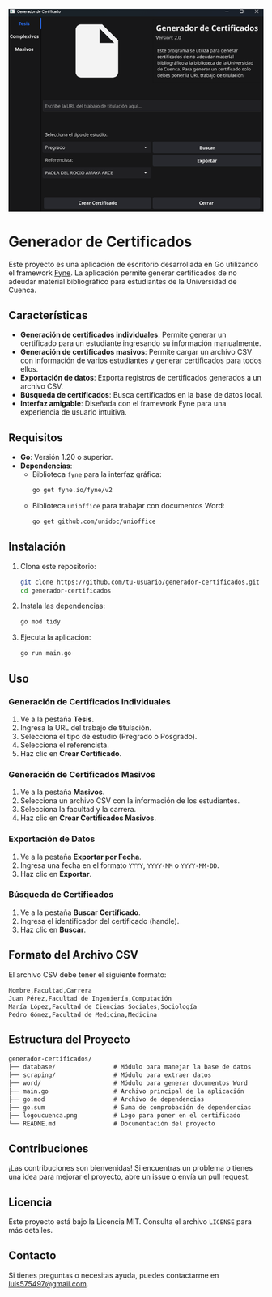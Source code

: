 ![Generador de Certificados](generador-imagen.png)

# Generador de Certificados
Este proyecto es una aplicación de escritorio desarrollada en Go utilizando el framework [Fyne](https://fyne.io/). La aplicación permite generar certificados de no adeudar material bibliográfico para estudiantes de la Universidad de Cuenca.

## Características

- **Generación de certificados individuales**: Permite generar un certificado para un estudiante ingresando su información manualmente.
- **Generación de certificados masivos**: Permite cargar un archivo CSV con información de varios estudiantes y generar certificados para todos ellos.
- **Exportación de datos**: Exporta registros de certificados generados a un archivo CSV.
- **Búsqueda de certificados**: Busca certificados en la base de datos local.
- **Interfaz amigable**: Diseñada con el framework Fyne para una experiencia de usuario intuitiva.

## Requisitos

- **Go**: Versión 1.20 o superior.
- **Dependencias**:
  - Biblioteca `fyne` para la interfaz gráfica:
    ```bash
    go get fyne.io/fyne/v2
    ```
  - Biblioteca `unioffice` para trabajar con documentos Word:
    ```bash
    go get github.com/unidoc/unioffice
    ```

## Instalación

1. Clona este repositorio:
   ```bash
   git clone https://github.com/tu-usuario/generador-certificados.git
   cd generador-certificados
   ```

2. Instala las dependencias:
   ```bash
   go mod tidy
   ```

3. Ejecuta la aplicación:
   ```bash
   go run main.go
   ```

## Uso

### Generación de Certificados Individuales

1. Ve a la pestaña **Tesis**.
2. Ingresa la URL del trabajo de titulación.
3. Selecciona el tipo de estudio (Pregrado o Posgrado).
4. Selecciona el referencista.
5. Haz clic en **Crear Certificado**.

### Generación de Certificados Masivos

1. Ve a la pestaña **Masivos**.
2. Selecciona un archivo CSV con la información de los estudiantes.
3. Selecciona la facultad y la carrera.
4. Haz clic en **Crear Certificados Masivos**.

### Exportación de Datos

1. Ve a la pestaña **Exportar por Fecha**.
2. Ingresa una fecha en el formato `YYYY`, `YYYY-MM` o `YYYY-MM-DD`.
3. Haz clic en **Exportar**.

### Búsqueda de Certificados

1. Ve a la pestaña **Buscar Certificado**.
2. Ingresa el identificador del certificado (handle).
3. Haz clic en **Buscar**.

## Formato del Archivo CSV

El archivo CSV debe tener el siguiente formato:

```csv
Nombre,Facultad,Carrera
Juan Pérez,Facultad de Ingeniería,Computación
María López,Facultad de Ciencias Sociales,Sociología
Pedro Gómez,Facultad de Medicina,Medicina
```

## Estructura del Proyecto

```
generador-certificados/
├── database/                # Módulo para manejar la base de datos
├── scraping/                # Módulo para extraer datos
├── word/                    # Módulo para generar documentos Word
├── main.go                  # Archivo principal de la aplicación
├── go.mod                   # Archivo de dependencias
├── go.sum                   # Suma de comprobación de dependencias
├── logoucuenca.png          # Logo para poner en el certificado
└── README.md                # Documentación del proyecto
```

## Contribuciones

¡Las contribuciones son bienvenidas! Si encuentras un problema o tienes una idea para mejorar el proyecto, abre un issue o envía un pull request.

## Licencia

Este proyecto está bajo la Licencia MIT. Consulta el archivo `LICENSE` para más detalles.

## Contacto

Si tienes preguntas o necesitas ayuda, puedes contactarme en [luis575497@gmail.com](mailto:luis575497@gmail.com).